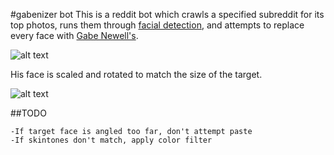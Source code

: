 #gabenizer bot
This is a reddit bot which crawls a specified subreddit for its top photos, runs them through
[facial detection](http://skybiometry.com/), and attempts to replace every face with
[Gabe Newell's](http://en.wikipedia.org/wiki/Gabe_Newell).

![alt text](https://raw.github.com/revansopher/gabenizer/master/gaben.png "Our Lord and Savior")

His face is scaled and rotated to match the size of the target.

![alt text](https://raw.github.com/revansopher/gabenizer/master/demo.png "A demo image")

##TODO

	-If target face is angled too far, don't attempt paste
	-If skintones don't match, apply color filter

